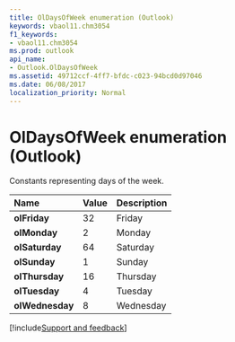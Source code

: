 ```yaml
---
title: OlDaysOfWeek enumeration (Outlook)
keywords: vbaol11.chm3054
f1_keywords:
- vbaol11.chm3054
ms.prod: outlook
api_name:
- Outlook.OlDaysOfWeek
ms.assetid: 49712ccf-4ff7-bfdc-c023-94bcd0d97046
ms.date: 06/08/2017
localization_priority: Normal
---
```



# OlDaysOfWeek enumeration (Outlook)

Constants representing days of the week.



|Name|Value|Description|
|:-----|:-----|:-----|
| **olFriday**|32|Friday|
| **olMonday**|2|Monday|
| **olSaturday**|64|Saturday|
| **olSunday**|1|Sunday|
| **olThursday**|16|Thursday|
| **olTuesday**|4|Tuesday|
| **olWednesday**|8|Wednesday|

[!include[Support and feedback](~/includes/feedback-boilerplate.md)]